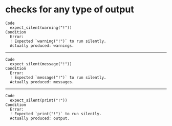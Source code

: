 # checks for any type of output

    Code
      expect_silent(warning("!"))
    Condition
      Error:
      ! Expected `warning("!")` to run silently.
      Actually produced: warnings.

---

    Code
      expect_silent(message("!"))
    Condition
      Error:
      ! Expected `message("!")` to run silently.
      Actually produced: messages.

---

    Code
      expect_silent(print("!"))
    Condition
      Error:
      ! Expected `print("!")` to run silently.
      Actually produced: output.

